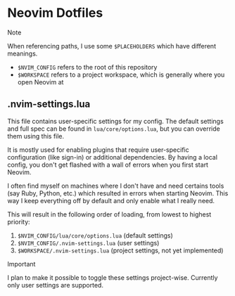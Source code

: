 # Neovim Dotfiles

> [!NOTE]
> When referencing paths, I use some `$PLACEHOLDERS` which have different meanings.
> - `$NVIM_CONFIG` refers to the root of this repository
> - `$WORKSPACE` refers to a project workspace, which is generally where you open Neovim at

## .nvim-settings.lua

This file contains user-specific settings for my config.
The default settings and full spec can be found in `lua/core/options.lua`, but you can override them using this file.

It is mostly used for enabling plugins that require user-specific configuration (like sign-in) or additional dependencies.
By having a local config, you don't get flashed with a wall of errors when you first start Neovim.

I often find myself on machines where I don't have and need certains tools (say Ruby, Python, etc.)
which resulted in errors when starting Neovim. This way I keep everything off by default and only enable
what I really need.

This will result in the following order of loading, from lowest to highest priority:
1. `$NVIM_CONFIG/lua/core/options.lua` (default settings)
2. `$NVIM_CONFIG/.nvim-settings.lua` (user settings)
3. `$WORKSPACE/.nvim-settings.lua` (project settings, not yet implemented)

> [!IMPORTANT]
> I plan to make it possible to toggle these settings project-wise.
> Currently only user settings are supported.

